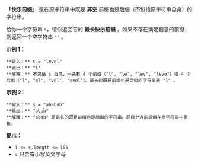 **「快乐前缀」**  是在原字符串中既是  **非空** 前缀也是后缀（不包括原字符串自身）的字符串。

给你一个字符串 `s`，请你返回它的 **最长快乐前缀** 。如果不存在满足题意的前缀，则返回一个空字符串 `""` 。



**示例 1：**

    
    
    **输入：** s = "level"
    **输出：** "l"
    **解释：** 不包括 s 自己，一共有 4 个前缀（"l", "le", "lev", "leve"）和 4 个后缀（"l", "el", "vel", "evel"）。最长的既是前缀也是后缀的字符串是 "l" 。
    

**示例 2：**

    
    
    **输入：** s = "ababab"
    **输出：** "abab"
    **解释：** "abab" 是最长的既是前缀也是后缀的字符串。题目允许前后缀在原字符串中重叠。
    



**提示：**

  * `1 <= s.length <= 105`
  * `s` 只含有小写英文字母

